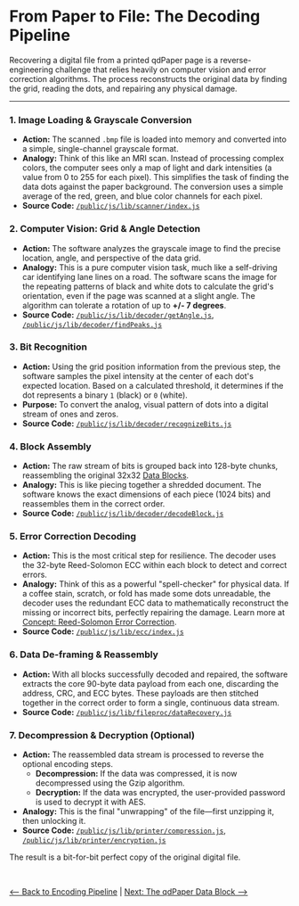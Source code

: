 # From Paper to File: The Decoding Pipeline

Recovering a digital file from a printed qdPaper page is a reverse-engineering challenge that relies heavily on computer vision and error correction algorithms. The process reconstructs the original data by finding the grid, reading the dots, and repairing any physical damage.

---

### 1. Image Loading & Grayscale Conversion

* **Action:** The scanned `.bmp` file is loaded into memory and converted into a simple, single-channel grayscale format.
* **Analogy:** Think of this like an MRI scan. Instead of processing complex colors, the computer sees only a map of light and dark intensities (a value from 0 to 255 for each pixel). This simplifies the task of finding the data dots against the paper background. The conversion uses a simple average of the red, green, and blue color channels for each pixel.
* **Source Code:** [`/public/js/lib/scanner/index.js`](../public/js/lib/scanner/index.js)

### 2. Computer Vision: Grid & Angle Detection

* **Action:** The software analyzes the grayscale image to find the precise location, angle, and perspective of the data grid.
* **Analogy:** This is a pure computer vision task, much like a self-driving car identifying lane lines on a road. The software scans the image for the repeating patterns of black and white dots to calculate the grid's orientation, even if the page was scanned at a slight angle. The algorithm can tolerate a rotation of up to **+/- 7 degrees**.
* **Source Code:** [`/public/js/lib/decoder/getAngle.js`](../public/js/lib/decoder/getAngle.js), [`/public/js/lib/decoder/findPeaks.js`](../public/js/lib/decoder/findPeaks.js)

### 3. Bit Recognition

* **Action:** Using the grid position information from the previous step, the software samples the pixel intensity at the center of each dot's expected location. Based on a calculated threshold, it determines if the dot represents a binary `1` (black) or `0` (white).
* **Purpose:** To convert the analog, visual pattern of dots into a digital stream of ones and zeros.
* **Source Code:** [`/public/js/lib/decoder/recognizeBits.js`](../public/js/lib/decoder/recognizeBits.js)

### 4. Block Assembly

* **Action:** The raw stream of bits is grouped back into 128-byte chunks, reassembling the original 32x32 [Data Blocks](./data-structure.md).
* **Analogy:** This is like piecing together a shredded document. The software knows the exact dimensions of each piece (1024 bits) and reassembles them in the correct order.
* **Source Code:** [`/public/js/lib/decoder/decodeBlock.js`](../public/js/lib/decoder/decodeBlock.js)

### 5. Error Correction Decoding

* **Action:** This is the most critical step for resilience. The decoder uses the 32-byte Reed-Solomon ECC within each block to detect and correct errors.
* **Analogy:** Think of this as a powerful "spell-checker" for physical data. If a coffee stain, scratch, or fold has made some dots unreadable, the decoder uses the redundant ECC data to mathematically reconstruct the missing or incorrect bits, perfectly repairing the damage. Learn more at [Concept: Reed-Solomon Error Correction](./error-correction.md).
* **Source Code:** [`/public/js/lib/ecc/index.js`](../public/js/lib/ecc/index.js)

### 6. Data De-framing & Reassembly

* **Action:** With all blocks successfully decoded and repaired, the software extracts the core 90-byte data payload from each one, discarding the address, CRC, and ECC bytes. These payloads are then stitched together in the correct order to form a single, continuous data stream.
* **Source Code:** [`/public/js/lib/fileproc/dataRecovery.js`](../public/js/lib/fileproc/dataRecovery.js)

### 7. Decompression & Decryption (Optional)

* **Action:** The reassembled data stream is processed to reverse the optional encoding steps.
    * **Decompression:** If the data was compressed, it is now decompressed using the Gzip algorithm.
    * **Decryption:** If the data was encrypted, the user-provided password is used to decrypt it with AES.
* **Analogy:** This is the final "unwrapping" of the file—first unzipping it, then unlocking it.
* **Source Code:** [`/public/js/lib/printer/compression.js`](../public/js/lib/printer/compression.js), [`/public/js/lib/printer/encryption.js`](../public/js/lib/printer/encryption.js)

The result is a bit-for-bit perfect copy of the original digital file.

<br>

[<-- Back to Encoding Pipeline](./encoding-pipeline.md) | [Next: The qdPaper Data Block -->](./data-structure.md)
